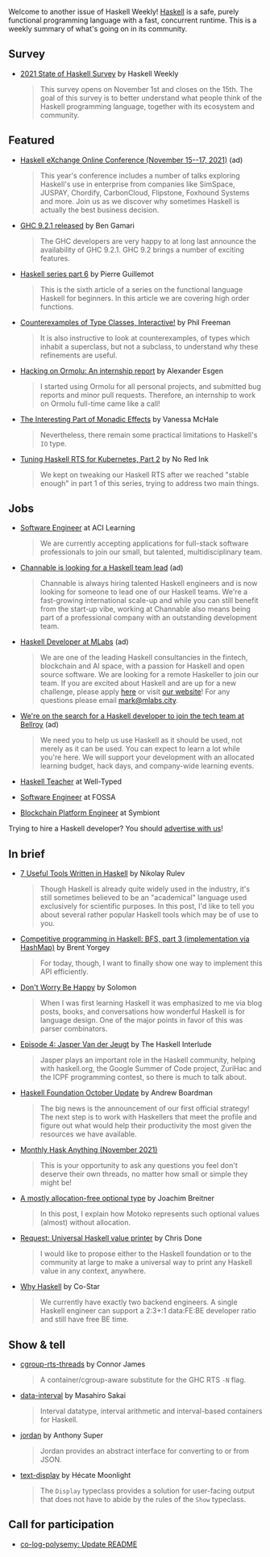 Welcome to another issue of Haskell Weekly!
[Haskell](https://www.haskell.org) is a safe, purely functional programming language with a fast, concurrent runtime.
This is a weekly summary of what's going on in its community.

## Survey

<!-- Runs from 2021-11-04 to 2021-11-11. -->
- [2021 State of Haskell Survey](https://haskellweekly.news/survey/2021.html) by Haskell Weekly
  > This survey opens on November 1st and closes on the 15th. The goal of this survey is to better understand what people think of the Haskell programming language, together with its ecosystem and community.

## Featured

<!-- Runs from 2021-10-28 to 2021-11-11. -->
- [Haskell eXchange Online Conference (November 15--17, 2021)](https://events.skillsmatter.com/haskellx2021?utm_campaign=Conferences%20%E2%80%93%20Haskell%20eXchange&utm_source=email&utm_medium=email-ad&utm_content=haskell-weekly) (ad)
  > This year's conference includes a number of talks exploring Haskell's use in enterprise from companies like SimSpace, JUSPAY, Chordify, CarbonCloud, Flipstone, Foxhound Systems and more. Join us as we discover why sometimes Haskell is actually the best business decision.

- [GHC 9.2.1 released](https://discourse.haskell.org/t/ghc-9-2-1-released/3527?u=taylorfausak) by Ben Gamari
  > The GHC developers are very happy to at long last announce the availability of GHC
9.2.1. GHC 9.2 brings a number of exciting features.

- [Haskell series part 6](https://blog.kalvad.com/haskell-series-part-6/) by Pierre Guillemot
  > This is the sixth article of a series on the functional language Haskell for beginners. In this article we are covering high order functions.

- [Counterexamples of Type Classes, Interactive!](https://blog.functorial.com/posts/2021-10-29-Counterexamples-Interactive.html) by Phil Freeman
  > It is also instructive to look at counterexamples, of types which inhabit a superclass, but not a subclass, to understand why these refinements are useful.

- [Hacking on Ormolu: An internship report](https://www.tweag.io/blog/2021-10-28-hacking-on-ormolu/) by Alexander Esgen
  > I started using Ormolu for all personal projects, and submitted bug reports and minor pull requests. Therefore, an internship to work on Ormolu full-time came like a call!

- [The Interesting Part of Monadic Effects](http://blog.vmchale.com/article/effects) by Vanessa McHale
  > Nevertheless, there remain some practical limitations to Haskell's `IO` type.

- [Tuning Haskell RTS for Kubernetes, Part 2](https://blog.noredink.com/post/666654908557180928/tuning-haskell-rts-for-kubernetes-part-2) by No Red Ink
  > We kept on tweaking our Haskell RTS after we reached "stable enough" in part 1 of this series, trying to address two main things.

## Jobs

- [Software Engineer](https://acilearning.applytojob.com/apply/kjzAYJ1SPF/Software-Engineer?referrer=20210930010931J0GSUOJG1BPYT5ED) at ACI Learning
  > We are currently accepting applications for full-stack software professionals to join our small, but talented, multidisciplinary team.

<!-- Runs from 2021-11-04 to 2021-11-25. -->
- [Channable is looking for a Haskell team lead](https://jobs.channable.com/o/haskell-team-lead) (ad)
  > Channable is always hiring talented Haskell engineers and is now looking for someone to lead one of our Haskell teams. We're a fast-growing international scale-up and while you can still benefit from the start-up vibe, working at Channable also means being part of a professional company with an outstanding development team.

<!-- Runs from 2021-11-04 to 2022-01-20. -->
- [Haskell Developer at MLabs](https://apply.workable.com/mlabs/j/63DAAA4AEF/) (ad)
  > We are one of the leading Haskell consultancies in the fintech, blockchain and AI space, with a passion for Haskell and open source software. We are looking for a remote Haskeller to join our team. If you are excited about Haskell and are up for a new challenge, please apply [here](https://apply.workable.com/mlabs/j/63DAAA4AEF/) or visit [our website](https://mlabs.city/)! For any questions please email <mark@mlabs.city>.

- [We're on the search for a Haskell developer to join the tech team at Bellroy](https://boards.greenhouse.io/bellroy/jobs/3604156) (ad)
  > We need you to help us use Haskell as it should be used, not merely as it can be used. You can expect to learn a lot while you're here. We will support your development with an allocated learning budget, hack days, and company-wide learning events.

- [Haskell Teacher](https://well-typed.com/blog/2021/11/haskell-teaching-and-development-job-with-well-typed/) at Well-Typed

- [Software Engineer](https://boards.greenhouse.io/fossa/jobs/4763291003?gh_jid=4763291003) at FOSSA

- [Blockchain Platform Engineer](https://boards.greenhouse.io/symbiont/jobs/4134418004) at Symbiont

Trying to hire a Haskell developer?
You should [advertise with us](https://haskellweekly.news/advertising.html)!

## In brief

- [7 Useful Tools Written in Haskell](https://typeable.io/blog/2021-10-18-haskell-tools) by Nikolay Rulev
  > Though Haskell is already quite widely used in the industry, it's still sometimes believed to be an "academical" language used exclusively for scientific purposes. In this post, I'd like to tell you about several rather popular Haskell tools which may be of use to you.

- [Competitive programming in Haskell: BFS, part 3 (implementation via HashMap)](https://byorgey.wordpress.com/2021/10/29/competitive-programming-in-haskell-bfs-part-3-implementation-via-hashmap/) by Brent Yorgey
  > For today, though, I want to finally show one way to implement this API efficiently.

- [Don't Worry Be Happy](https://blog.cofree.coffee/2021-10-29-dont-worry-be-happy/) by Solomon
  > When I was first learning Haskell it was emphasized to me via blog posts, books, and conversations how wonderful Haskell is for language design. One of the major points in favor of this was parser combinators.

- [Episode 4: Jasper Van der Jeugt](https://haskell.foundation/podcast/4/) by The Haskell Interlude
  > Jasper plays an important role in the Haskell community, helping with haskell.org, the Google Summer of Code project, ZuriHac and the ICPF programming contest, so there is much to talk about.

- [Haskell Foundation October Update](https://discourse.haskell.org/t/haskell-foundation-october-update/3537?u=taylorfausak) by Andrew Boardman
  > The big news is the announcement of our first official strategy! The next step is to work with Haskellers that meet the profile and figure out what would help their productivity the most given the resources we have available.

- [Monthly Hask Anything (November 2021)](https://np.reddit.com/r/haskell/comments/qksh4o/monthly_hask_anything_november_2021/)
  > This is your opportunity to ask any questions you feel don't deserve their own threads, no matter how small or simple they might be!

- [A mostly allocation-free optional type](https://www.joachim-breitner.de/blog/787-A_mostly_allocation-free_optional_type) by Joachim Breitner
  > In this post, I explain how Motoko represents such optional values (almost) without allocation.

- [Request: Universal Haskell value printer](https://discourse.haskell.org/t/request-universal-haskell-value-printer/3547?u=taylorfausak) by Chris Done
  > I would like to propose either to the Haskell foundation or to the community at large to make a universal way to print any Haskell value in any context, anywhere.

- [Why Haskell](https://www.costarastrology.com/why-haskell) by Co-Star
  > We currently have exactly two backend engineers. A single Haskell engineer can support a 2:3+:1 data:FE:BE developer ratio and still have free BE time.

## Show & tell

- [cgroup-rts-threads](https://hackage.haskell.org/package/cgroup-rts-threads-0.2.0.0) by Connor James
  > A container/cgroup-aware substitute for the GHC RTS `-N` flag.

- [data-interval](https://hackage.haskell.org/package/data-interval-2.1.1) by Masahiro Sakai
  > Interval datatype, interval arithmetic and interval-based containers for Haskell.

- [jordan](https://hackage.haskell.org/package/jordan-0.1.0.0) by Anthony Super
  > Jordan provides an abstract interface for converting to or from JSON.

- [text-display](https://hackage.haskell.org/package/text-display-0.0.1.0) by Hécate Moonlight
  > The `Display` typeclass provides a solution for user-facing output that does not have to abide by the rules of the `Show` typeclass.

## Call for participation

-   [co-log-polysemy: Update README](https://github.com/co-log/co-log-polysemy/issues/5)

